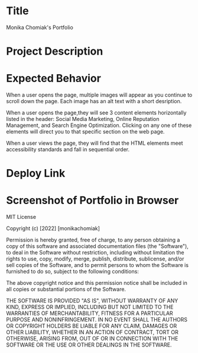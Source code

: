# Title

Monika Chomiak's Portfolio

# Project Description



# Expected Behavior

When a user opens the page, multiple images will appear as you continue to scroll down the page. Each image has an alt text with a short desription.

When a user opens the page,they will see 3 content elements horizontally listed in the header: Social Media Marketing, Online Reputation Management, and Search Engine Optimization. Clicking on any one of these elements will direct you to that specific section on the web page.

When a user views the page, they will find that the HTML elements meet accessibility standards and fall in sequential order.

# Deploy Link



# Screenshot of Portfolio in Browser




MIT License

Copyright (c) [2022] [monikachomiak]

Permission is hereby granted, free of charge, to any person obtaining a copy of this software and associated documentation files (the "Software"), to deal in the Software without restriction, including without limitation the rights to use, copy, modify, merge, publish, distribute, sublicense, and/or sell copies of the Software, and to permit persons to whom the Software is furnished to do so, subject to the following conditions:

The above copyright notice and this permission notice shall be included in all copies or substantial portions of the Software.

THE SOFTWARE IS PROVIDED "AS IS", WITHOUT WARRANTY OF ANY KIND, EXPRESS OR IMPLIED, INCLUDING BUT NOT LIMITED TO THE WARRANTIES OF MERCHANTABILITY, FITNESS FOR A PARTICULAR PURPOSE AND NONINFRINGEMENT. IN NO EVENT SHALL THE AUTHORS OR COPYRIGHT HOLDERS BE LIABLE FOR ANY CLAIM, DAMAGES OR OTHER LIABILITY, WHETHER IN AN ACTION OF CONTRACT, TORT OR OTHERWISE, ARISING FROM, OUT OF OR IN CONNECTION WITH THE SOFTWARE OR THE USE OR OTHER DEALINGS IN THE SOFTWARE.